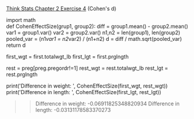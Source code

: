 [Think Stats Chapter 2 Exercise 4](http://greenteapress.com/thinkstats2/html/thinkstats2003.html#toc24) (Cohen's d)

>> 
import math\
def CohenEffectSize(grup1, group2):
  diff = group1.mean() - group2.mean()
  var1 = group1.var()
  var2 = group2.var()
  n1,n2 = len(group1), len(group2)
  pooled_var = (n1*var1 = n2*var2) / (n1+n2)
  d = diff / math.sqrt(pooled_var)
  return d

first_wgt = first.totalwgt_lb
first_lgt = first.prglngth

rest = preg[preg.pregordr!=1]
rest_wgt = rest.totalwgt_lb
rest_lgt = rest.prglngth

print('Difference in weight: ', CohenEffectSize(first_wgt, rest_wgt))
print('Difference in length: ', CohenEffectSize(first_lgt, rest_lgt))

>> Difference in weight:  -0.06911825348820934
>> Difference in length:  -0.03131178583370273
